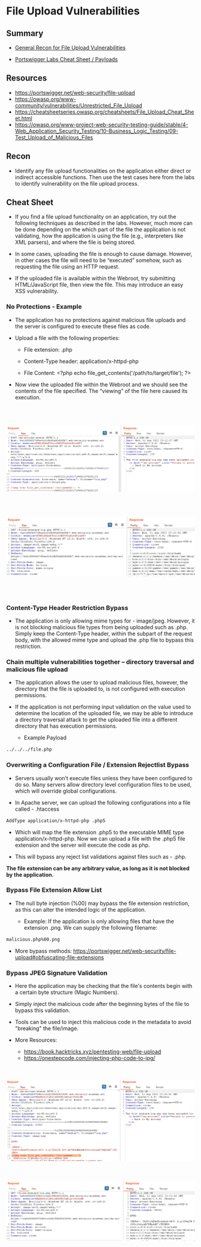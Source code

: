 # File Upload Vulnerabilities

## Summary

* [General Recon for File Upload Vulnerabilities](#recon)

* [Portswigger Labs Cheat Sheet / Payloads](#cheat-sheet)

## Resources

* https://portswigger.net/web-security/file-upload
* https://owasp.org/www-community/vulnerabilities/Unrestricted_File_Upload
* https://cheatsheetseries.owasp.org/cheatsheets/File_Upload_Cheat_Sheet.html
* https://owasp.org/www-project-web-security-testing-guide/stable/4-Web_Application_Security_Testing/10-Business_Logic_Testing/09-Test_Upload_of_Malicious_Files

## Recon

* Identify any file upload functionalities on the application either direct or indirect accessible functions.  Then use the test cases here from the labs to identify vulnerability on the file upload process.


## Cheat Sheet

* If you find a file upload functionality on an application, try out the following techniques as described in the labs.  However, much more can be done depending on the which part of the file the application is not validating, how the application is using the file (e.g., interpreters like XML parsers), and where the file is being stored.

* In some cases, uploading the file is enough to cause damage.  However, in other cases the file will need to be “executed” somehow, such as requesting the file using an HTTP request.

* If the uploaded file is available within the Webroot, try submitting HTML/JavaScript file, then view the file.  This may introduce an easy XSS vulnerability.


### No Protections - Example

* The application has no protections against malicious file uploads and the server is configured to execute these files as code.

* Upload a file with the following properties:

    * File extension:  .php

    * Content-Type header:  application/x-httpd-php

    * File Content:  \<?php echo file_get_contents('/path/to/target/file'); ?\>

* Now view the uploaded file within the Webroot and we should see the contents of the file specified.  The “viewing” of the file here caused its execution.

<br><br><br>
![File Image](https://github.com/ChrisM-X/Payloads_Cheat-Sheets/blob/main/Web%20Security%20Payloads/Portswigger%20-%20Web%20Security%20Academy/File%20Upload%20Vulnerabilities/Images/FileUploads-1.png)

<br><br>

![File Image2](https://github.com/ChrisM-X/Payloads_Cheat-Sheets/blob/main/Web%20Security%20Payloads/Portswigger%20-%20Web%20Security%20Academy/File%20Upload%20Vulnerabilities/Images/FileUploads-2.png)

<br><br>

### Content-Type Header Restriction Bypass

* The application is only allowing mime types for - image/jpeg.  However, it is not blocking malicious file types from being uploaded such as .php.  Simply keep the Content-Type header, within the subpart of the request body, with the allowed mime type and upload the .php file to bypass this restriction.



### Chain multiple vulnerabilities together – directory traversal and malicious file upload

* The application allows the user to upload malicious files, however, the directory that the file is uploaded to, is not configured with execution permissions.  

* If the application is not performing input validation on the value used to determine the location of the uploaded file, we may be able to introduce a directory traversal attack to get the uploaded file into a different directory that has execution permissions.

    * Example Payload

```bash    
../../../file.php
```


### Overwriting a Configuration File / Extension Rejectlist Bypass

* Servers usually won’t execute files unless they have been configured to do so.  Many servers allow directory level configuration files to be used, which will override global configurations.

* In Apache server, we can upload the following configurations into a file called  -  .htaccess

```bash
AddType application/x-httpd-php .php5
```

* Which will map the file extension .php5 to the executable MIME type application/x-httpd-php.  Now we can upload a file with the .php5 file extension and the server will execute the code as php.  

* This will bypass any reject list validations against files such as - .php.

**The file extension can be any arbitrary value, as long as it is not blocked by the application.**



### Bypass File Extension Allow List


* The null byte injection (%00) may bypass the file extension restriction, as this can alter the intended logic of the application.

    * Example:  If the application is only allowing files that have the extension .png.  We can supply the following filename:

```bash
malicious.php%00.png
```

* More bypass methods: https://portswigger.net/web-security/file-upload#obfuscating-file-extensions



### Bypass JPEG Signature Validation

* Here the application may be checking that the file's contents begin with a certain byte structure (Magic Numbers).

* Simply inject the malicious code after the beginning bytes of the file to bypass this validation.

* Tools can be used to inject this malicious code in the metadata to avoid "breaking" the file/image.

* More Resources: 

    * https://book.hacktricks.xyz/pentesting-web/file-upload
    * https://onestepcode.com/injecting-php-code-to-jpg/


<br><br>
![File Image3](https://github.com/ChrisM-X/Payloads_Cheat-Sheets/blob/main/Web%20Security%20Payloads/Portswigger%20-%20Web%20Security%20Academy/File%20Upload%20Vulnerabilities/Images/FileUploads-3.png)

<br><br>
![File Image4](https://github.com/ChrisM-X/Payloads_Cheat-Sheets/blob/main/Web%20Security%20Payloads/Portswigger%20-%20Web%20Security%20Academy/File%20Upload%20Vulnerabilities/Images/FileUploads-4.png)


<br>

